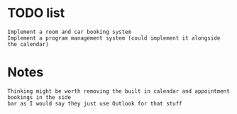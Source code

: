 # TODO list
    Implement a room and car booking system
    Implement a program management system (could implement it alongside the calendar)

# Notes
    Thinking might be worth removing the built in calendar and appointment bookings in the side
    bar as I would say they just use Outlook for that stuff